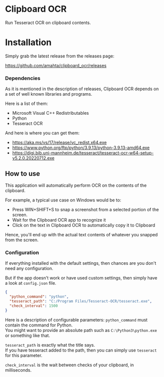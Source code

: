 # Clipboard OCR

Run Tesseract OCR on clipboard contents.

# Installation

Simply grab the latest release from the releases page:

https://github.com/amahta/clipboard_ocr/releases

### Dependencies

As it is mentioned in the description of releases, Clipboard OCR depends on a set of well known libraries and programs.

Here is a list of them:

* Microsoft Visual C++ Redistributables
* Python
* Tesseract OCR

And here is where you can get them:

* https://aka.ms/vs/17/release/vc_redist.x64.exe
* https://www.python.org/ftp/python/3.9.13/python-3.9.13-amd64.exe
* https://digi.bib.uni-mannheim.de/tesseract/tesseract-ocr-w64-setup-v5.2.0.20220712.exe

## How to use

This application will automatically perform OCR on the contents of the clipboard.

For example, a typical use case on Windows would be to:

* Press WIN+SHIFT+S to snap a screenshot from a selected portion of the screen.
* Wait for the Clipboard OCR app to recognize it
* Click on the text in Clipboard OCR to automatically copy it to Clipboard

Hence, you'll end up with the actual text contents of whatever you snapped from the screen.

### Configuration

If everything installed with the default settings, then chances are you don't need any configuration.

But if the app doesn't work or have used custom settings, then simply have a look at `config.json` file.

```json
{
  "python_command": "python",
  "tesseract_path": "C:/Program Files/Tesseract-OCR/tesseract.exe",
  "check_interval": 1500
}
```

Here is a description of configurable parameters:
`python_command` must contain the command for Python.
<br>
You might want to provide an absolute path such as `C:\Python3\python.exe` or something like that.

`tesseract_path` is exactly what the title says.
<br>
If you have tesseract added to the path, then you can simply use `tesseract` for this parameter.

`check_interval` is the wait between checks of your clipboard, in milliseconds.
